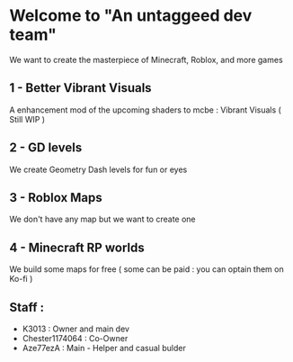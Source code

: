 # Welcome to "An untaggeed dev team"
We want to create the masterpiece of Minecraft, Roblox, and more games

## 1 - Better Vibrant Visuals
A enhancement mod of the upcoming shaders to mcbe : Vibrant Visuals ( Still WIP )

## 2 - GD levels
We create Geometry Dash levels for fun or eyes

## 3 - Roblox Maps
We don't have any map but we want to create one

## 4 - Minecraft RP worlds
We build some maps for free ( some can be paid : you can optain them on Ko-fi )


## Staff :
- K3013 : Owner and main dev
- Chester1174064 : Co-Owner
- Aze77ezA : Main - Helper and casual bulder

